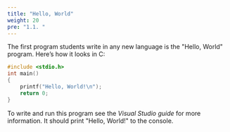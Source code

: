 ```yaml
---
title: "Hello, World"
weight: 20
pre: "1.1. "
---
```


The first program students write in any new language is the "Hello, World"
program. Here’s how it looks in C:

```c
#include <stdio.h>
int main() 
{
	printf("Hello, World!\n");
	return 0;
}
```


To write and run this program see the *Visual Studio guide* for more information. It should print "Hello, World!" to the console.
